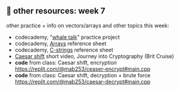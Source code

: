 ## 🤖 other resources: week 7

other practice + info on vectors/arrays and other topics this week:
- codecademy, "[whale talk](https://www.codecademy.com/courses/learn-c-plus-plus/projects/cpp-whale-talk)" practice project
- codecademy, [Arrays](https://www.codecademy.com/article/cpp-arrays) reference sheet
- codecademy, [C-strings](https://www.codecademy.com/resources/docs/c/strings) reference sheet
- [Caesar shift](https://www.youtube.com/watch?v=sMOZf4GN3oc&list=PLSQl0a2vh4HA50QhFIirlEZRXG4yjcoGM&) short video, Journey into Cryptography (Brit Cruise)
- **code** from class: Caesar shift, encryption https://replit.com/@mab253/ceaser-encrypt#main.cpp
- **code** from class: Caesar shift, decryption + brute force https://replit.com/@mab253/caesar-decrypt#main.cpp
